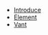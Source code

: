 * [Introduce](front-end/vue/README.md)
* [Element](front-end/vue/element.md)
* [Vant](front-end/vue/vant.md)
